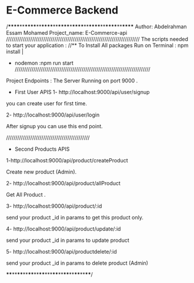 # E-Commerce Backend

/**\*\*\*\***\*\***\*\*\*\***\*\***\*\*\*\***\*\***\*\*\*\***\***\*\*\*\***\*\***\*\*\*\***\*\***\*\*\*\***\*\***\*\*\*\***
Author: Abdelrahman Essam Mohamed
Project_name: E-Commerce-api
////////////////////////////////////////////////////////////////////////
The scripts needed to start your application :
//\*\* To Install All packages Run on Terminal : npm install |

* nodemon :npm run start
/////////////////////////////////////////////////////////////////////////

Project Endpoints :
The Server Running on port 9000 .

* First User APIS
1- http://localhost:9000/api/user/signup

you can create user for first time.

2- http://localhost:9000/api/user/login

After signup you can use this end point.

/////////////////////////////////////////////

* Second Products APIS

1-http://localhost:9000/api/product/createProduct

 Create new product (Admin).

 2- http://localhost:9000/api/product/allProduct

 Get All Product .

3- http://localhost:9000/api/product/:id

 send your product _id in params to get this product only.

4- http://localhost:9000/api/product/update/:id

 send your product _id in params to update product

5- http://localhost:9000/api/productdelete/:id

 send your product _id in params to delete product (Admin)


****\*\*****\*\*****\*\*****\*\*****\*\*****\*\*****\*\*****\*\*\*****\*\*****\*\*****\*\*****\*\*****\*\*****\*\*****\*\*****/
